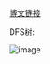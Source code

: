 [博文链接](https://blog.csdn.net/weixin_43848437/article/details/105133155?ops_request_misc=%257B%2522request%255Fid%2522%253A%2522166268926716800182110200%2522%252C%2522scm%2522%253A%252220140713.130102334..%2522%257D&request_id=166268926716800182110200&biz_id=0&utm_medium=distribute.pc_search_result.none-task-blog-2~all~sobaiduend~default-1-105133155-null-null.142%5Ev47%5Epc_rank_34_default_2,201%5Ev3%5Econtrol_2&utm_term=dfs%E6%A0%91&spm=1018.2226.3001.4187)


DFS树:

![image](https://github.com/Sheepsheep1420/my_ACM/assets/97673966/eeb500e2-e67f-4a32-8db9-fe277115796f)

